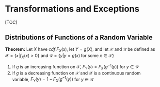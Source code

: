# Transformations and Exceptions

[TOC]

## Distributions of Functions of a Random Variable

**Theorem:** Let $X$ have *cdf* $F_X(x)$, let $Y=g(X)$, and let $\mathcal{X}$ and $\mathcal{Y}$ be defined as $\mathcal{X}=\{x|f_X(x)>0\}$ and $\mathcal{Y}=\{y|y=g(x) \;\mathrm{for\;some\;}x\in\mathcal{X}\}$

1. If $g$ is an increasing function on $\mathcal{X}$, $F_Y(y)=F_X(g^{-1}(y))$ for $y\in\mathcal{Y}$
2. If $g$ is a decreasing function on $\mathcal{X}$ and $\mathcal{X}$ is a continuous random variable, $F_Y(y)=1-F_X(g^{-1}(y))$ for $y\in\mathcal{Y}$